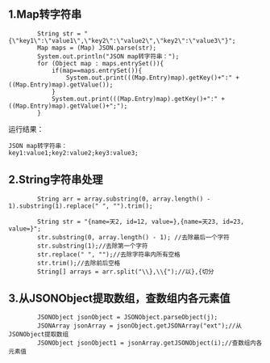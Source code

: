 ## 1.Map转字符串
            String str = "{\"key1\":\"value1\",\"key2\":\"value2\",\"key2\":\"value3\"}";
            Map maps = (Map) JSON.parse(str);
            System.out.println("JSON map转字符串：");
            for (Object map : maps.entrySet()){
                if(map==maps.entrySet()){
                    System.out.print(((Map.Entry)map).getKey()+":" + ((Map.Entry)map).getValue());
                }
                System.out.print(((Map.Entry)map).getKey()+":" + ((Map.Entry)map).getValue()+";");
            }
 运行结果：
 
	JSON map转字符串：
	key1:value1;key2:value2;key3:value3;
## 2.String字符串处理
			String arr = array.substring(0, array.length() - 1).substring(1).replace(" ", "").trim();
			
			String str = "{name=天2, id=12, value=},{name=天23, id=23, value=}";
			str.substring(0, array.length() - 1); //去除最后一个字符
			str.substring(1);//去除第一个字符
			str.replace(" ", "");//去除字符串内所有空格
			str.trim();//去除前后空格
			String[] arrays = arr.split("\\},\\{");//以},{切分
## 3.从JSONObject提取数组，查数组内各元素值
            JSONObject jsonObject = JSONObject.parseObject(j);
            JSONArray jsonArray = jsonObject.getJSONArray("ext");//从JSONObject提取数组
            JSONObject jsonObject1 = jsonArray.getJSONObject(i);//查数组内各元素值
